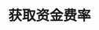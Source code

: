 ---
title: 获取资金费率
position_number: 18
type: get
description: /az/future/market/v1/public/q/funding-rate
parameters:
    -
        name: symbol
        type: string
        mandatory: true
        default: N/A
        description: 交易对
        ranges:
content_markdown: >-

  #### **限流规则**

  1/s/ip
  <br>
  注：此方法不需要签名

left_code_blocks:
    -
        code_block: "public void getKLine() {\r\n\tString text = HttpUtil.get(URL + \"/data/api/az/future/market/v1/getKLine?market=btc_usdt&type=1min&since=0\");\r\n\tSystem.out.println(text);\r\n}"
        title: Java
        language: java
right_code_blocks:
    - code_block: |-
        {
          "error": {
            "code": "",
            "msg": ""
          },
          "msgInfo": "",
          "result": {
            "hasNext": false, //是否有下一页
            "hasPrev": false, //是否有上一页
            "items": [ //数据列表
              {
                "collectionInternal": 0, //收取时间间隔（时）
                "createdTime": 0, //时间
                "fundingRate": 0, //最新资金费率
                "id": 0, //id
                "symbol": "" //交易对
              }
            ]
          },
          "returnCode": 0
        }
      title: Response
      language: json
---